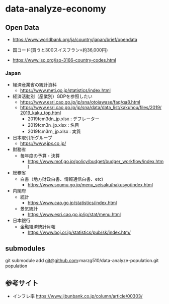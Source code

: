 # data-analyze-economy

## Open Data
- <https://www.worldbank.org/ja/country/japan/brief/opendata>

- 国コード(買うと300スイスフラン=約36,000円)
 - https://www.iso.org/iso-3166-country-codes.html


### Japan

- 経済産業省の統計資料
  - <https://www.meti.go.jp/statistics/index.html>
- 経済活動別（産業別）GDPを参照したい 
  - <https://www.esri.cao.go.jp/jp/sna/otoiawase/faq/qa8.html>
  - <https://www.esri.cao.go.jp/jp/sna/data/data_list/kakuhou/files/2019/2019_kaku_top.html>
    - 2019fcm3dn_jp.xlsx  : デフレーター
    - 2019fcm3n_jp.xlsx   : 名目
    - 2019fcm3rn_jp.xlsx  : 実質
- 日本取引所グループ
  - https://www.jpx.co.jp/
- 財務省
  - 毎年度の予算・決算
    - <https://www.mof.go.jp/policy/budget/budger_workflow/index.html>
- 総務省
  - 白書（地方財政白書、情報通信白書、etc)
    - <https://www.soumu.go.jp/menu_seisaku/hakusyo/index.html>
- 内閣府
  - 統計
    - <https://www.cao.go.jp/statistics/index.html>
  - 景気統計
    - <https://www.esri.cao.go.jp/jp/stat/menu.html>
- 日本銀行
  - 金融経済統計月報
    - <https://www.boj.or.jp/statistics/pub/sk/index.htm/>
## submodules
git submodule add git@github.com:marzg510/data-analyze-population.git population

## 参考サイト
- インフレ率 <https://www.jibunbank.co.jp/column/article/00303/>
